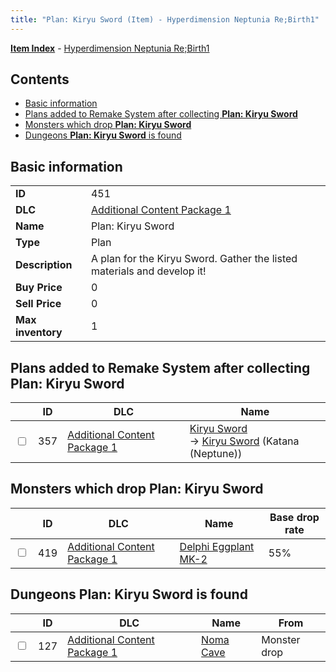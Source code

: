 ```yaml
---
title: "Plan: Kiryu Sword (Item) - Hyperdimension Neptunia Re;Birth1"
---
```


[**Item Index**](/neptunia/rb1/item/index.html) - [Hyperdimension Neptunia Re;Birth1](/neptunia/rb1)

## Contents

- [Basic information](#basic-information)
- [Plans added to Remake System after collecting **Plan: Kiryu Sword**](#plans-added-to-remake-system-after-collecting-plan-kiryu-sword)
- [Monsters which drop **Plan: Kiryu Sword**](#monsters-which-drop-plan-kiryu-sword)
- [Dungeons **Plan: Kiryu Sword** is found](#dungeons-plan-kiryu-sword-is-found)

## Basic information

|   |   |
| -- | -- |
| **ID** | 451 |
| **DLC** | [Additional Content Package 1](/neptunia/rb1/dlc/10-pack1.html) |
| **Name** | Plan: Kiryu Sword |
| **Type** | Plan |
| **Description** | A plan for the Kiryu Sword. Gather the listed materials and develop it! |
| **Buy Price** | 0 |
| **Sell Price** | 0 |
| **Max inventory** | 1 |

## Plans added to Remake System after collecting **Plan: Kiryu Sword**

|    | ID | DLC | Name |
| -- | -- | --- | ---- |
| <input type="checkbox" id="rb1-remake-10-357" class="trackbox" /> | 357 | [Additional Content Package 1](/neptunia/rb1/dlc/10-pack1.html) | [Kiryu Sword](/neptunia/rb1/remake/10-357-kiryu-sword.html)<br />→ [Kiryu Sword](/neptunia/rb1/item/10-2026-kiryu-sword.html) (Katana (Neptune)) |

## Monsters which drop **Plan: Kiryu Sword**

|    | ID | DLC | Name | Base drop rate |
| -- | -- | --- | ---- | -------------- |
| <input type="checkbox" id="rb1-monster-10-419" class="trackbox" /> | 419 | [Additional Content Package 1](/neptunia/rb1/dlc/10-pack1.html) | [Delphi Eggplant MK-2](/neptunia/rb1/monster/10-419-delphi-eggplant-mk-2.html) | 55% |

## Dungeons **Plan: Kiryu Sword** is found

|    | ID | DLC | Name | From |
| -- | -- | --- | ---- | ---- |
| <input type="checkbox" id="rb1-dungeon-10-127" class="trackbox" /> | 127 | [Additional Content Package 1](/neptunia/rb1/dlc/10-pack1.html) | [Noma Cave](/neptunia/rb1/dungeon/10-127-noma-cave.html) | Monster drop |